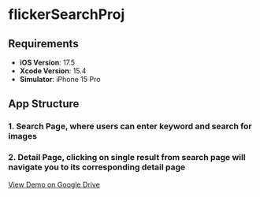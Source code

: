 # flickerSearchProj
## Requirements
- **iOS Version**: 17.5
- **Xcode Version**: 15.4
- **Simulator**: iPhone 15 Pro

## App Structure
### 1. Search Page, where users can enter keyword and search for images
### 2. Detail Page, clicking on single result from search page will navigate you to its corresponding detail page

[View Demo on Google Drive](https://drive.google.com/file/d/1oTntcBjHilnaBaj484x3zeNiTRvjPvZ6/view?usp=sharing)
